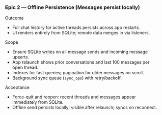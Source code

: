 ### Epic 2 — Offline Persistence (Messages persist locally)

Outcome
- Full chat history for active threads persists across app restarts.
- UI renders entirely from SQLite; remote data merges in via listeners.

Scope
- Ensure SQLite writes on all message sends and incoming message upserts.
- App relaunch shows prior conversations and last 100 messages per open thread.
- Indexes for fast queries; pagination for older messages on scroll.
- Background sync queue (`sync_ops`) with retry/backoff.

Acceptance
- Force-quit and reopen: recent threads and messages appear immediately from SQLite.
- Offline send persists locally; visible after relaunch; syncs on reconnect.

